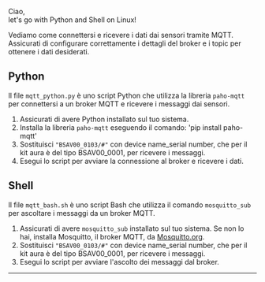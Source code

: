 Ciao, <br>
let's go with Python and Shell on Linux!

Vediamo come connettersi e ricevere i dati dai sensori tramite MQTT. <br>
Assicurati di configurare correttamente i dettagli del broker e i topic per ottenere i dati desiderati. 


## Python 

Il file `mqtt_python.py` è uno script Python che utilizza la libreria `paho-mqtt` per connettersi a un broker MQTT e ricevere i messaggi dai sensori. 

1. Assicurati di avere Python installato sul tuo sistema.
2. Installa la libreria `paho-mqtt` eseguendo il comando:   'pip install paho-mqtt'
3. Sostituisci `"BSAV00_0103/#"` con device name_serial number, che per il kit aura è del tipo BSAV00_0001, per ricevere i messaggi.
4. Esegui lo script per avviare la connessione al broker e ricevere i dati.

## Shell 

Il file `mqtt_bash.sh` è uno script Bash che utilizza il comando `mosquitto_sub` per ascoltare i messaggi da un broker MQTT.

1. Assicurati di avere `mosquitto_sub` installato sul tuo sistema. Se non lo hai, installa Mosquitto, il broker MQTT, da [Mosquitto.org](https://mosquitto.org/download/).
2. Sostituisci `"BSAV00_0103/#"` con device name_serial number, che per il kit aura è del tipo BSAV00_0001, per ricevere i messaggi.
3. Esegui lo script per avviare l'ascolto dei messaggi dal broker.

---

